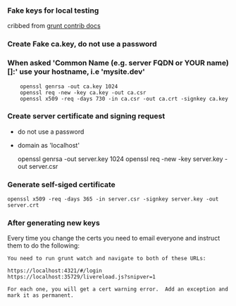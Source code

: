 
### Fake keys for local testing
cribbed from [grunt contrib docs](https://github.com/gruntjs/grunt-contrib-connect#advanced-https-config) 

### Create Fake ca.key, do not use a password
### When asked 'Common Name (e.g. server FQDN or YOUR name) []:' use your hostname, i.e 'mysite.dev'

        openssl genrsa -out ca.key 1024
        openssl req -new -key ca.key -out ca.csr
        openssl x509 -req -days 730 -in ca.csr -out ca.crt -signkey ca.key

### Create server certificate and signing request
 * do not use a password
 * domain as 'localhost'
 

    openssl genrsa -out server.key 1024
    openssl req -new -key server.key -out server.csr

### Generate self-siged certificate

    openssl x509 -req -days 365 -in server.csr -signkey server.key -out server.crt
    
    
### After generating new keys

Every time you change the certs you need to email everyone and instruct them to do the following:

    You need to run grunt watch and navigate to both of these URLs:
    
    https://localhost:4321/#/login
    https://localhost:35729/livereload.js?snipver=1
    
    For each one, you will get a cert warning error.  Add an exception and mark it as permanent.